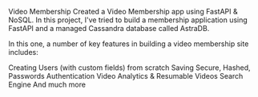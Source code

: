 Video Membership
Created a Video Membership app using FastAPI & NoSQL. In this project, I've tried to build a membership application using FastAPI and a managed Cassandra database called AstraDB.

In this one, a number of key features in building a video membership site includes:

Creating Users (with custom fields) from scratch
Saving Secure, Hashed, Passwords
Authentication
Video Analytics & Resumable Videos
Search Engine
And much more
